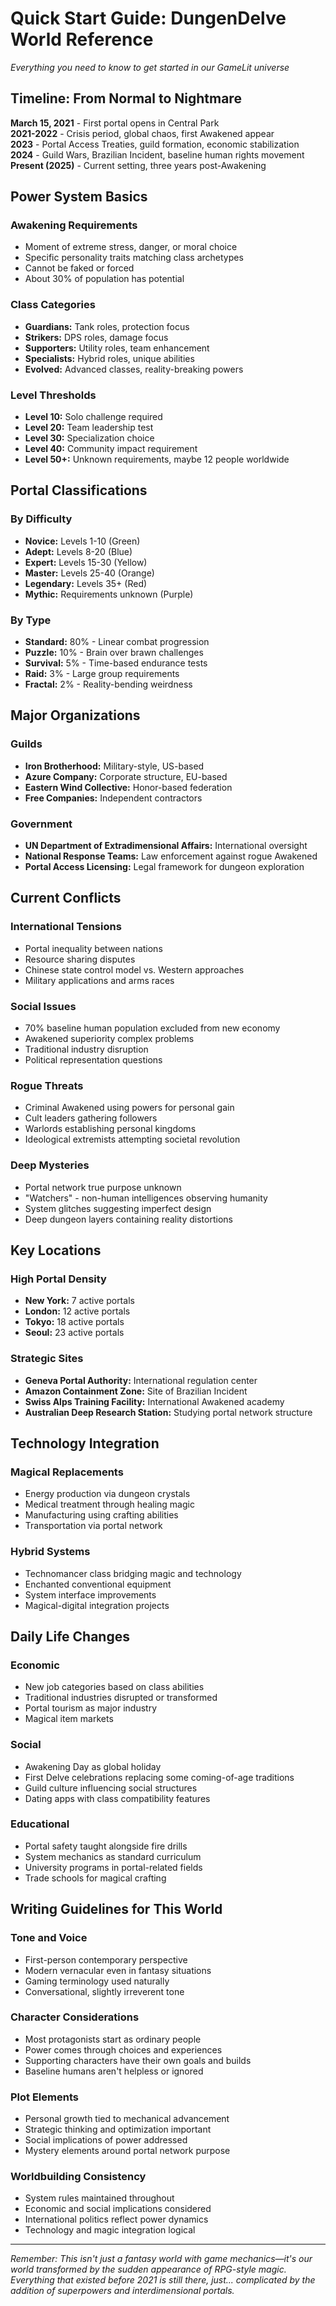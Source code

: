 # Quick Start Guide: DungenDelve World Reference

*Everything you need to know to get started in our GameLit universe*

## Timeline: From Normal to Nightmare

**March 15, 2021** - First portal opens in Central Park  
**2021-2022** - Crisis period, global chaos, first Awakened appear  
**2023** - Portal Access Treaties, guild formation, economic stabilization  
**2024** - Guild Wars, Brazilian Incident, baseline human rights movement  
**Present (2025)** - Current setting, three years post-Awakening

## Power System Basics

### **Awakening Requirements**
- Moment of extreme stress, danger, or moral choice
- Specific personality traits matching class archetypes
- Cannot be faked or forced
- About 30% of population has potential

### **Class Categories**
- **Guardians:** Tank roles, protection focus
- **Strikers:** DPS roles, damage focus  
- **Supporters:** Utility roles, team enhancement
- **Specialists:** Hybrid roles, unique abilities
- **Evolved:** Advanced classes, reality-breaking powers

### **Level Thresholds**
- **Level 10:** Solo challenge required
- **Level 20:** Team leadership test
- **Level 30:** Specialization choice
- **Level 40:** Community impact requirement
- **Level 50+:** Unknown requirements, maybe 12 people worldwide

## Portal Classifications

### **By Difficulty**
- **Novice:** Levels 1-10 (Green)
- **Adept:** Levels 8-20 (Blue)
- **Expert:** Levels 15-30 (Yellow)  
- **Master:** Levels 25-40 (Orange)
- **Legendary:** Levels 35+ (Red)
- **Mythic:** Requirements unknown (Purple)

### **By Type**
- **Standard:** 80% - Linear combat progression
- **Puzzle:** 10% - Brain over brawn challenges
- **Survival:** 5% - Time-based endurance tests
- **Raid:** 3% - Large group requirements
- **Fractal:** 2% - Reality-bending weirdness

## Major Organizations

### **Guilds**
- **Iron Brotherhood:** Military-style, US-based
- **Azure Company:** Corporate structure, EU-based  
- **Eastern Wind Collective:** Honor-based federation
- **Free Companies:** Independent contractors

### **Government**
- **UN Department of Extradimensional Affairs:** International oversight
- **National Response Teams:** Law enforcement against rogue Awakened
- **Portal Access Licensing:** Legal framework for dungeon exploration

## Current Conflicts

### **International Tensions**
- Portal inequality between nations
- Resource sharing disputes
- Chinese state control model vs. Western approaches
- Military applications and arms races

### **Social Issues**
- 70% baseline human population excluded from new economy
- Awakened superiority complex problems
- Traditional industry disruption
- Political representation questions

### **Rogue Threats**
- Criminal Awakened using powers for personal gain
- Cult leaders gathering followers
- Warlords establishing personal kingdoms
- Ideological extremists attempting societal revolution

### **Deep Mysteries**
- Portal network true purpose unknown
- "Watchers" - non-human intelligences observing humanity
- System glitches suggesting imperfect design
- Deep dungeon layers containing reality distortions

## Key Locations

### **High Portal Density**
- **New York:** 7 active portals
- **London:** 12 active portals
- **Tokyo:** 18 active portals
- **Seoul:** 23 active portals

### **Strategic Sites**
- **Geneva Portal Authority:** International regulation center
- **Amazon Containment Zone:** Site of Brazilian Incident
- **Swiss Alps Training Facility:** International Awakened academy
- **Australian Deep Research Station:** Studying portal network structure

## Technology Integration

### **Magical Replacements**
- Energy production via dungeon crystals
- Medical treatment through healing magic
- Manufacturing using crafting abilities
- Transportation via portal network

### **Hybrid Systems**
- Technomancer class bridging magic and technology
- Enchanted conventional equipment
- System interface improvements
- Magical-digital integration projects

## Daily Life Changes

### **Economic**
- New job categories based on class abilities
- Traditional industries disrupted or transformed
- Portal tourism as major industry
- Magical item markets

### **Social**
- Awakening Day as global holiday
- First Delve celebrations replacing some coming-of-age traditions
- Guild culture influencing social structures
- Dating apps with class compatibility features

### **Educational**
- Portal safety taught alongside fire drills
- System mechanics as standard curriculum
- University programs in portal-related fields
- Trade schools for magical crafting

## Writing Guidelines for This World

### **Tone and Voice**
- First-person contemporary perspective
- Modern vernacular even in fantasy situations
- Gaming terminology used naturally
- Conversational, slightly irreverent tone

### **Character Considerations**
- Most protagonists start as ordinary people
- Power comes through choices and experiences
- Supporting characters have their own goals and builds
- Baseline humans aren't helpless or ignored

### **Plot Elements**
- Personal growth tied to mechanical advancement
- Strategic thinking and optimization important
- Social implications of power addressed
- Mystery elements around portal network purpose

### **Worldbuilding Consistency**
- System rules maintained throughout
- Economic and social implications considered
- International politics reflect power dynamics
- Technology and magic integration logical

---

*Remember: This isn't just a fantasy world with game mechanics—it's our world transformed by the sudden appearance of RPG-style magic. Everything that existed before 2021 is still there, just... complicated by the addition of superpowers and interdimensional portals.*